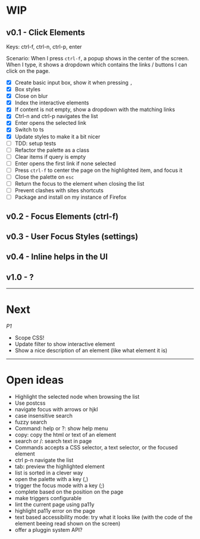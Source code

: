 # WIP

## v0.1 - Click Elements

Keys: ctrl-f, ctrl-n, ctrl-p, enter

Scenario: When I press `ctrl-f`, a popup shows in the center of the screen.
When I type, it shows a dropdown which contains the links / buttons I
can click on the page.

- [X] Create basic input box, show it when pressing `,`
- [X] Box styles
- [X] Close on blur
- [X] Index the interactive elements
- [X] If content is not empty, show a dropdown with the matching links
- [X] Ctrl-n and ctrl-p navigates the list
- [X] Enter opens the selected link
- [X] Switch to ts
- [X] Update styles to make it a bit nicer
- [ ] TDD: setup tests
- [ ] Refactor the palette as a class
- [ ] Clear items if query is empty
- [ ] Enter opens the first link if none selected
- [ ] Press `ctrl-f` to center the page on the highlighted item, and focus it
- [ ] Close the palette on `esc`
- [ ] Return the focus to the element when closing the list
- [ ] Prevent clashes with sites shortcuts
- [ ] Package and install on my instance of Firefox

## v0.2 - Focus Elements (ctrl-f)
## v0.3 - User Focus Styles (settings)
## v0.4 - Inline helps in the UI
## v1.0 - ?

----
# Next

*P1*
* Scope CSS!
* Update filter to show interactive element
* Show a nice description of an element (like what element it is)

----
# Open ideas
* Highlight the selected node when browsing the list
* Use postcss
* navigate focus with arrows or hjkl
* case insensitive search
* fuzzy search
* Command: help or ?: show help menu
* copy: copy the html or text of an element
* search or /: search text in page
* Commands accepts a CSS selector, a text selector, or the focused element
* ctrl p-n navigate the list
* tab: preview the highlighted element
* list is sorted in a clever way
* open the palette with a key (,)
* trigger the focus mode with a key (;)
* complete based on the position on the page
* make triggers configurable
* lint the current page using pa11y
* highlight pa11y error on the page
* text based accessibility mode: try what it looks like (with the code of the element beeing read shown on the screen)
* offer a pluggin system API?
